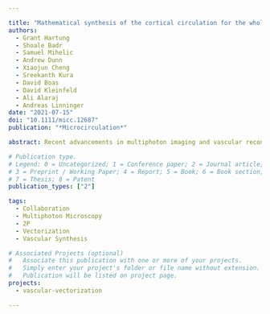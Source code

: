 ```yaml
---

title: "Mathematical synthesis of the cortical circulation for the whole mouse brain—part II: Microcirculatory closure"
authors:
  - Grant Hartung
  - Shoale Badr
  - Samuel Mihelic
  - Andrew Dunn
  - Xiaojun Cheng
  - Sreekanth Kura
  - David Boas
  - David Kleinfeld
  - Ali Alaraj
  - Andreas Linninger
date: "2021-07-15"
doi: "10.1111/micc.12687"
publication: "*Microcirculation*"

abstract: Recent advancements in multiphoton imaging and vascular reconstruction algorithms have increased the amount of data on cerebrovascular circulation for statistical analysis and hemodynamic simulations. Experimental observations offer fundamental insights into capillary network topology but mainly within a narrow field of view typically spanning a small fraction of the cortical surface (less than 2%). In contrast, larger-resolution imaging modalities, such as computed tomography (CT) or magnetic resonance imaging (MRI), have whole-brain coverage but capture only larger blood vessels, overlooking the microscopic capillary bed. To integrate data acquired at multiple length scales with different neuroimaging modalities and to reconcile brain-wide macroscale information with microscale multiphoton data, we developed a method for synthesizing hemodynamically equivalent vascular networks for the entire cerebral circulation. This computational approach is intended to aid in the quantification of patterns of cerebral blood flow and metabolism for the entire brain. In part I, we described the mathematical framework for image-guided generation of synthetic vascular networks covering the large cerebral arteries from the circle of Willis through the pial surface network leading back to the venous sinuses. Here in part II, we introduce novel procedures for creating microcirculatory closure that mimics a realistic capillary bed. We demonstrate our capability to synthesize synthetic vascular networks whose morphometrics match empirical network graphs from three independent state-of-the-art imaging laboratories using different image acquisition and reconstruction protocols. We also successfully synthesized twelve vascular networks of a complete mouse brain hemisphere suitable for performing whole-brain blood flow simulations. Synthetic arterial and venous networks with microvascular closure allow whole-brain hemodynamic predictions. Simulations across all length scales will potentially illuminate organ-wide supply and metabolic functions that are inaccessible to models reconstructed from image data with limited spatial coverage.

# Publication type.
# Legend: 0 = Uncategorized; 1 = Conference paper; 2 = Journal article;
# 3 = Preprint / Working Paper; 4 = Report; 5 = Book; 6 = Book section;
# 7 = Thesis; 8 = Patent
publication_types: ["2"]

tags:
  - Collaboration
  - Multiphoton Microscopy
  - 2P
  - Vectorization
  - Vascular Synthesis

# Associated Projects (optional)
#   Associate this publication with one or more of your projects.
#   Simply enter your project's folder or file name without extension.
#   Publication will be listed on project page.
projects:
  - vascular-vectorization

---
```

